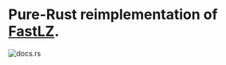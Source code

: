 # Pure-Rust reimplementation of [FastLZ](https://github.com/ariya/FastLZ).

![docs.rs](https://img.shields.io/docsrs/fastlz-rs)
